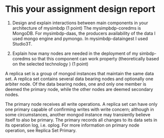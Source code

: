 # This your assignment design report

1.	Design and explain interactions between main components in your architecture of mysimbdp (1 point)
The mysimpbdp-coredms is MongoDB. For mysimbdp-daas, the producers availability of the data I used mongo engine and pymongo. In mysimbdp-dataingest I used Studio3T.

2.	Explain how many nodes are needed in the deployment of my simbdp-coredms so that this component can work property (theoretically based on the selected technology ) (1 point)

A replica set is a group of mongod instances that maintain the same data set. A replica set contains several data bearing nodes and optionally one arbiter node. Of the data bearing nodes, one and only one member is deemed the primary node, while the other nodes are deemed secondary nodes.

The primary node receives all write operations. A replica set can have only one primary capable of confirming writes with write concern; although in some circumstances, another mongod instance may transiently believe itself to also be primary. The primary records all changes to its data sets in its operation log, i.e. oplog. For more information on primary node operation, see Replica Set Primary.
 
